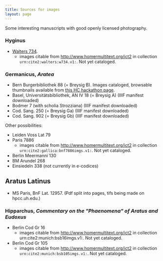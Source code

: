 ```yaml
---
title: Sources for images
layout: page
---
```



Some interesting manuscripts with good openly licensed photography.

### Hyginus

-   [Walters 734](http://www.thedigitalwalters.org/Data/WaltersManuscripts/html/W734/).
    -   images citable from <http://www.homermultitext.org/ict2> in collection `urn:cite2:walters:w734.v1:`.  Not yet cataloged.


### Germanicus, *Aratea*

-   Bern Burgerbibliothek 88 (= Breysig B).  Images cataloged, browsable thumbnails available from  [this HC hackathon page](https://hcmid.github.io/ms-hackathon-2018/bern88-thumbs/).
-   Basel, Universitätsbibliothek, AN IV 18 (= Breysig A) (IIIF manifest downloaded)
-   Bodmer 7 (with scholia Strozziana) (IIIF manifest downloaded)
-   Cod. Sang. 250 (= Breysig Ga) (IIIF manifest downloaded)
-   Cod. Sang. 902 (= Breysig Gb) (IIIF manifest downloaded)

Other possibilities:

-   Leiden Voss Lat  79
-   Paris 7886
    -   images citable from <http://www.homermultitext.org/ict2> in collection `urn:cite2:gallica:bnf7886imgs.v1:`.  Not yet cataloged.
-   Berlin Meermanni 130
-   BM Arundel 268
-   Einsiedeln 338 (not currently in e-codices)

## Aratus Latinus


-   MS Paris, BnF Lat. 12957.  (Pdf split into pages, tifs being made on hpcc.uh.edu.)


### Hipparchus, *Commentary on the "Phaenomena" of Aratus and Eudoxus*

-   Berlin Cod Gr 16
    -   images citable from http://www.homermultitext.org/ict2 in collection urn:cite2:munich:bsb16imgs.v1:. Not yet cataloged.
-   Berlin Cod Gr 105
    -   images citable from <http://www.homermultitext.org/ict2> in collection `urn:cite2:munich:bsb105imgs.v1:`. Not yet cataloged.
